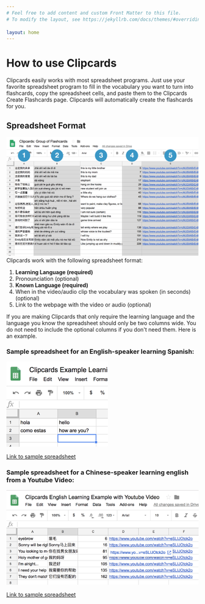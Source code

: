 ```yaml
---
# Feel free to add content and custom Front Matter to this file.
# To modify the layout, see https://jekyllrb.com/docs/themes/#overriding-theme-defaults

layout: home
---
```

# How to use Clipcards

Clipcards easily works with most spreadsheet programs. Just use your favorite spreadsheet program to fill in the vocabulary you want to turn into flashcards, copy the spreadsheet cells, and paste them to the Clipcards Create Flashcards page. Clipcards will automatically create the flashcards for you.

## Spreadsheet Format
![clipcard spreadsheet diagram](/Clipcards%20Spreadsheet%20Diagram.png)
Clipcards work with the following spreadsheet format:
1. **Learning Language (required)**
2. Pronounciation (optional)
3. **Known Language (required)**
4. When in the video/audio clip the vocabulary was spoken (in seconds) (optional)
5. Link to the webpage with the video or audio (optional)

If you are making Clipcards that only require the learning language and the language you know the spreadsheet should only be two columns wide. You do not need to include the optional columns if you don't need them. Here is an example.

### Sample spreadsheet for an English-speaker learning Spanish:
![learning spanish example](/spanish-example.png)

[Link to sample spreadsheet](https://docs.google.com/spreadsheets/d/1HmpwskKILdQWSs8GHoQ1FAPGu80at_nj90Ctqg_gs9U/edit#gid=0)

### Sample spreadsheet for a Chinese-speaker learning english from a Youtube Video:
![learning english example](/english-example.png)

[Link to sample spreadsheet]()